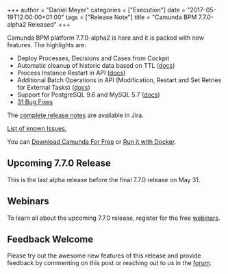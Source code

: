 +++
author = "Daniel Meyer"
categories = ["Execution"]
date = "2017-05-19T12:00:00+01:00"
tags = ["Release Note"]
title = "Camunda BPM 7.7.0-alpha2 Released"
+++

Camunda BPM platform 7.7.0-alpha2 is here and it is packed with new features. The highlights are:

* Deploy Processes, Decisions and Cases from Cockpit
* Automatic cleanup of historic data based on TTL ([docs](http://docs.camunda.org/manual/latest/user-guide/process-engine/history-cleanup/))
* Process Instance Restart in API ([docs](http://docs.camunda.org/manual/latest/user-guide/process-engine/process-instance-restart/))
* Additional Batch Operations in API (Modification, Restart and Set Retries for External Tasks) ([docs](http://docs.camunda.org/manual/latest/user-guide/process-engine/batch-operations/))
* Support for PostgreSQL 9.6 and MySQL 5.7 ([docs](http://docs.camunda.org/manual/latest/introduction/supported-environments/))
* [31 Bug Fixes](https://app.camunda.com/jira/issues/?jql=issuetype%20%3D%20%22Bug%20Report%22%20AND%20fixVersion%20%3D%207.7.0-alpha2)

The [complete release notes](https://app.camunda.com/jira/secure/ReleaseNote.jspa?projectId=10230&version=14898) are available in Jira.

[List of known Issues.](https://app.camunda.com/jira/issues/?jql=affectedVersion%20%3D%207.7.0-alpha2)

You can [Download Camunda For Free](https://camunda.org/download/)
or [Run it with Docker](https://hub.docker.com/r/camunda/camunda-bpm-platform/).

<!--more-->

## Upcoming 7.7.0 Release

This is the last alpha release before the final 7.7.0 release on May 31.

## Webinars

To learn all about the upcoming 7.7.0 release, register for the free [webinars](https://network.camunda.org/webinars/98).

## Feedback Welcome

Please try out the awesome new features of this release and provide feedback by commenting on this post or reaching out to us in the [forum](https://forum.camunda.org/).
